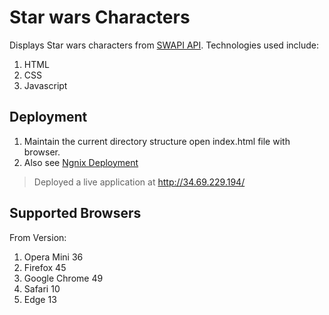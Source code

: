 # Star wars Characters
Displays Star wars characters from [SWAPI API](https://swapi.dev/documentation). Technologies used include:
1. HTML
1. CSS
1. Javascript

## Deployment
1. Maintain the current directory structure open index.html file with browser.
1. Also see [Ngnix Deployment](https://docs.nginx.com/nginx/admin-guide/web-server/serving-static-content/)

> Deployed a live application at http://34.69.229.194/

## Supported Browsers
From Version: 
1. Opera Mini 36
1. Firefox 45
1. Google Chrome 49
1. Safari 10
1. Edge 13

